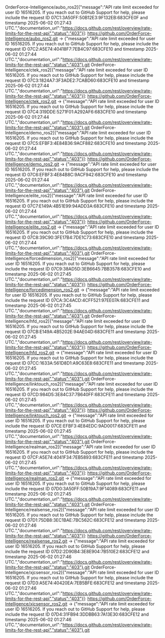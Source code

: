 OrderForce-Intelligence/aubo_ros2[{"message":"API rate limit exceeded for user ID 16516205. If you reach out to GitHub Support for help, please include the request ID 07C1:3A50FF:50B12E3:9F132EB:683CFE0F and timestamp 2025-06-02 01:27:43 UTC.","documentation_url":"https://docs.github.com/rest/overview/rate-limits-for-the-rest-api","status":"403"}]: https://github.com/OrderForce-Intelligence/aubo_ros2.git -> {"message":"API rate limit exceeded for user ID 16516205. If you reach out to GitHub Support for help, please include the request ID 07C2:A5E74:40418F7:7EB4C97:683CFE10 and timestamp 2025-06-02 01:27:44 UTC.","documentation_url":"https://docs.github.com/rest/overview/rate-limits-for-the-rest-api","status":"403"}.git
OrderForce-Intelligence/ctek_ros2[{"message":"API rate limit exceeded for user ID 16516205. If you reach out to GitHub Support for help, please include the request ID 07C3:1824A7:3F3ADE2:7CABD60:683CFE10 and timestamp 2025-06-02 01:27:44 UTC.","documentation_url":"https://docs.github.com/rest/overview/rate-limits-for-the-rest-api","status":"403"}]: https://github.com/OrderForce-Intelligence/ctek_ros2.git -> {"message":"API rate limit exceeded for user ID 16516205. If you reach out to GitHub Support for help, please include the request ID 07C4:319DDE:5271F01:A292AF6:683CFE10 and timestamp 2025-06-02 01:27:44 UTC.","documentation_url":"https://docs.github.com/rest/overview/rate-limits-for-the-rest-api","status":"403"}.git
OrderForce-Intelligence/demo_ros2[{"message":"API rate limit exceeded for user ID 16516205. If you reach out to GitHub Support for help, please include the request ID 07C5:EFBF3:4E84B36:9ACF882:683CFE10 and timestamp 2025-06-02 01:27:44 UTC.","documentation_url":"https://docs.github.com/rest/overview/rate-limits-for-the-rest-api","status":"403"}]: https://github.com/OrderForce-Intelligence/demo_ros2.git -> {"message":"API rate limit exceeded for user ID 16516205. If you reach out to GitHub Support for help, please include the request ID 07C6:EFBF3:4E84B8C:9ACF942:683CFE10 and timestamp 2025-06-02 01:27:44 UTC.","documentation_url":"https://docs.github.com/rest/overview/rate-limits-for-the-rest-api","status":"403"}.git
OrderForce-Intelligence/elite_ros2[{"message":"API rate limit exceeded for user ID 16516205. If you reach out to GitHub Support for help, please include the request ID 07C7:E149A:4B51E99:94ADD3A:683CFE10 and timestamp 2025-06-02 01:27:44 UTC.","documentation_url":"https://docs.github.com/rest/overview/rate-limits-for-the-rest-api","status":"403"}]: https://github.com/OrderForce-Intelligence/elite_ros2.git -> {"message":"API rate limit exceeded for user ID 16516205. If you reach out to GitHub Support for help, please include the request ID 07C8:39C90:3FE17B4:7DE1C73:683CFE10 and timestamp 2025-06-02 01:27:44 UTC.","documentation_url":"https://docs.github.com/rest/overview/rate-limits-for-the-rest-api","status":"403"}.git
OrderForce-Intelligence/forcedimension_ros2[{"message":"API rate limit exceeded for user ID 16516205. If you reach out to GitHub Support for help, please include the request ID 07C9:38AD5D:3EB6645:7BB3578:683CFE10 and timestamp 2025-06-02 01:27:45 UTC.","documentation_url":"https://docs.github.com/rest/overview/rate-limits-for-the-rest-api","status":"403"}]: https://github.com/OrderForce-Intelligence/forcedimension_ros2.git -> {"message":"API rate limit exceeded for user ID 16516205. If you reach out to GitHub Support for help, please include the request ID 07CA:3C4ACD:4CFF521:97EE07A:683CFE11 and timestamp 2025-06-02 01:27:45 UTC.","documentation_url":"https://docs.github.com/rest/overview/rate-limits-for-the-rest-api","status":"403"}.git
OrderForce-Intelligence/hfd_ros2[{"message":"API rate limit exceeded for user ID 16516205. If you reach out to GitHub Support for help, please include the request ID 07CB:E149A:4B5202E:94AE04D:683CFE11 and timestamp 2025-06-02 01:27:45 UTC.","documentation_url":"https://docs.github.com/rest/overview/rate-limits-for-the-rest-api","status":"403"}]: https://github.com/OrderForce-Intelligence/hfd_ros2.git -> {"message":"API rate limit exceeded for user ID 16516205. If you reach out to GitHub Support for help, please include the request ID 07CC:1633A:561D8D1:A9C63E8:683CFE11 and timestamp 2025-06-02 01:27:45 UTC.","documentation_url":"https://docs.github.com/rest/overview/rate-limits-for-the-rest-api","status":"403"}.git
OrderForce-Intelligence/linktouch_ros2[{"message":"API rate limit exceeded for user ID 16516205. If you reach out to GitHub Support for help, please include the request ID 07CD:984D5:3E84C37:7B640FF:683CFE11 and timestamp 2025-06-02 01:27:45 UTC.","documentation_url":"https://docs.github.com/rest/overview/rate-limits-for-the-rest-api","status":"403"}]: https://github.com/OrderForce-Intelligence/linktouch_ros2.git -> {"message":"API rate limit exceeded for user ID 16516205. If you reach out to GitHub Support for help, please include the request ID 07CE:EFBF3:4E84EDC:9AD0017:683CFE11 and timestamp 2025-06-02 01:27:45 UTC.","documentation_url":"https://docs.github.com/rest/overview/rate-limits-for-the-rest-api","status":"403"}.git
OrderForce-Intelligence/realman_ros2[{"message":"API rate limit exceeded for user ID 16516205. If you reach out to GitHub Support for help, please include the request ID 07CF:A5E74:4041F34:7EB5893:683CFE11 and timestamp 2025-06-02 01:27:45 UTC.","documentation_url":"https://docs.github.com/rest/overview/rate-limits-for-the-rest-api","status":"403"}]: https://github.com/OrderForce-Intelligence/realman_ros2.git -> {"message":"API rate limit exceeded for user ID 16516205. If you reach out to GitHub Support for help, please include the request ID 07D0:3A50FF:50B19A7:9F14089:683CFE11 and timestamp 2025-06-02 01:27:45 UTC.","documentation_url":"https://docs.github.com/rest/overview/rate-limits-for-the-rest-api","status":"403"}.git
OrderForce-Intelligence/realsense_ros2[{"message":"API rate limit exceeded for user ID 16516205. If you reach out to GitHub Support for help, please include the request ID 07D1:75DB8:3EC1BAE:7BC562C:683CFE12 and timestamp 2025-06-02 01:27:46 UTC.","documentation_url":"https://docs.github.com/rest/overview/rate-limits-for-the-rest-api","status":"403"}]: https://github.com/OrderForce-Intelligence/realsense_ros2.git -> {"message":"API rate limit exceeded for user ID 16516205. If you reach out to GitHub Support for help, please include the request ID 07D2:2D90B4:3E8E904:7B510E2:683CFE12 and timestamp 2025-06-02 01:27:46 UTC.","documentation_url":"https://docs.github.com/rest/overview/rate-limits-for-the-rest-api","status":"403"}.git
OrderForce-Intelligence/xjcsensor_ros2[{"message":"API rate limit exceeded for user ID 16516205. If you reach out to GitHub Support for help, please include the request ID 07D3:A5E74:40420EA:7EB5BFE:683CFE12 and timestamp 2025-06-02 01:27:46 UTC.","documentation_url":"https://docs.github.com/rest/overview/rate-limits-for-the-rest-api","status":"403"}]: https://github.com/OrderForce-Intelligence/xjcsensor_ros2.git -> {"message":"API rate limit exceeded for user ID 16516205. If you reach out to GitHub Support for help, please include the request ID 07D4:31FB94:3DDBB63:7A13E30:683CFE12 and timestamp 2025-06-02 01:27:46 UTC.","documentation_url":"https://docs.github.com/rest/overview/rate-limits-for-the-rest-api","status":"403"}.git
